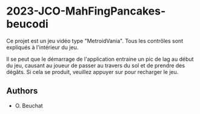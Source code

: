 # 2023-JCO-MahFingPancakes-beucodi

Ce projet est un jeu vidéo type "MetroidVania". Tous les contrôles sont expliqués à l'intérieur du jeu.

Il se peut que le démarrage de l'application entraine un pic de lag au début du jeu, causant au joueur de passer au travers du sol et de prendre des dégâts. Si cela se produit, veuillez appuyer sur <ESC> pour recharger le jeu.

## Authors

* O. Beuchat
